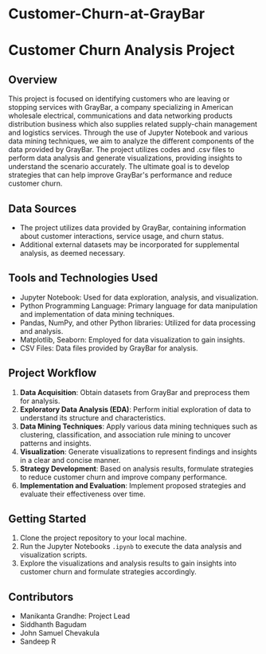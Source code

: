 # Customer-Churn-at-GrayBar
# Customer Churn Analysis Project

## Overview
This project is focused on identifying customers who are leaving or stopping services with GrayBar, a company specializing in American wholesale electrical, communications and data networking products distribution business which also supplies related supply-chain management and logistics services. Through the use of Jupyter Notebook and various data mining techniques, we aim to analyze the different components of the data provided by GrayBar. The project utilizes codes and .csv files to perform data analysis and generate visualizations, providing insights to understand the scenario accurately. The ultimate goal is to develop strategies that can help improve GrayBar's performance and reduce customer churn.

## Data Sources
- The project utilizes data provided by GrayBar, containing information about customer interactions, service usage, and churn status.
- Additional external datasets may be incorporated for supplemental analysis, as deemed necessary.

## Tools and Technologies Used
- Jupyter Notebook: Used for data exploration, analysis, and visualization.
- Python Programming Language: Primary language for data manipulation and implementation of data mining techniques.
- Pandas, NumPy, and other Python libraries: Utilized for data processing and analysis.
- Matplotlib, Seaborn: Employed for data visualization to gain insights.
- CSV Files: Data files provided by GrayBar for analysis.

## Project Workflow
1. **Data Acquisition**: Obtain datasets from GrayBar and preprocess them for analysis.
2. **Exploratory Data Analysis (EDA)**: Perform initial exploration of data to understand its structure and characteristics.
3. **Data Mining Techniques**: Apply various data mining techniques such as clustering, classification, and association rule mining to uncover patterns and insights.
4. **Visualization**: Generate visualizations to represent findings and insights in a clear and concise manner.
5. **Strategy Development**: Based on analysis results, formulate strategies to reduce customer churn and improve company performance.
6. **Implementation and Evaluation**: Implement proposed strategies and evaluate their effectiveness over time.

## Getting Started
1. Clone the project repository to your local machine.
2. Run the Jupyter Notebooks `.ipynb` to execute the data analysis and visualization scripts.
3. Explore the visualizations and analysis results to gain insights into customer churn and formulate strategies accordingly.

## Contributors
- Manikanta Grandhe: Project Lead
- Siddhanth Bagudam
- John Samuel Chevakula
- Sandeep R
